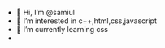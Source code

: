- 👋 Hi, I’m @samiul
- 👀 I’m interested in c++,html,css,javascript
- 🌱 I’m currently learning css
- 

<!---
samiul1288/samiul1288 is a ✨ special ✨ repository because its `README.md` (this file) appears on your GitHub profile.
You can click the Preview link to take a look at your changes.
--->
